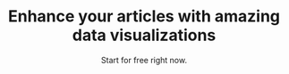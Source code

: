 ---
title: Enhance your articles with amazing data visualizations
subtitle: Start for free right now.
button:
  style: primary
  text: Sign up for free
  url: https://app.bstreams.io/account/signup
  blank: true
---